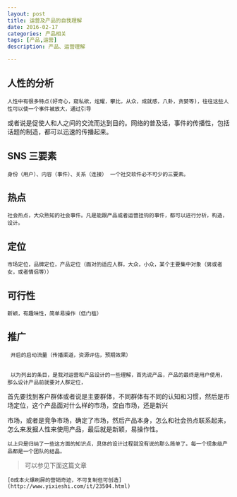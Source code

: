 ```yaml
---
layout: post
title: 运营及产品的自我理解
date: 2016-02-17
categories: 产品相关
tags: [产品,运营]
description: 产品、运营理解

---
```


## 人性的分析

	人性中有很多特点(好奇心，窥私欲，炫耀，攀比，从众，成就感，八卦，贪婪等)，往往这些人性可以使一个事件被放大，通过引导
或者说是促使人和人之间的交流而达到目的。网络的普及话，事件的传播性，包括话题的制造，都可以迅速的传播起来。

## SNS 三要素

	身份（用户）、内容（事件）、关系（连接） 一个社交软件必不可少的三要素。

## 热点

	社会热点，大众熟知的社会事件。凡是能跟产品或者运营挂钩的事件，都可以进行分析，构造，设计。

## 定位

	市场定位，品牌定位，产品定位（面对的适应人群，大众，小众，某个主要集中对象（男或者女，或者情侣等））

## 可行性

	新颖，有趣味性，简单易操作（低门槛）

## 推广

     开启的启动流量（传播渠道，资源评估，预期效果）

	
     以为列出的条目，是我对运营和产品设计的一些理解，首先说产品，产品的最终是用户使用，那么设计产品前就要对人群定位，

首先要找到客户群体或者说是主要群体，不同群体有不同的认知和习惯，然后是市场定位，这个产品面对什么样的市场，空白市场，还是新兴

市场，或者是竞争市场，确定了市场，然后产品本身，怎么和社会热点联系起来，怎么来发掘人性来使用产品，最后就是新颖，易操作性。


	以上只是归纳了一些这方面的知识点，具体的设计过程就没有说的那么简单了。每一个现象级产品都是一个团队的结晶。

>可以参见下面这篇文章

	[0成本火爆刷屏的营销奇迹，不可复制但可创造](http://www.yixieshi.com/it/23504.html)